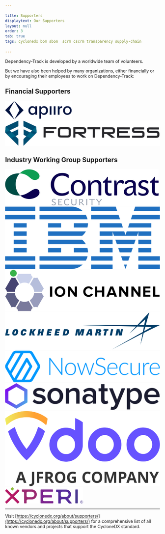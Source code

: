 ```yaml
---

title: Supporters
displaytext: Our Supporters
layout: null
order: 3
tab: true
tags: cyclonedx bom sbom  scrm cscrm transparency supply-chain

---
```



Dependency-Track is developed by a worldwide team of volunteers.

But we have also been helped by many organizations, either financially or by encouraging their employees to work on Dependency-Track:

<link rel="stylesheet" href="assets/style.css">

## Financial Supporters


<div class="logo-cards">

  <div class="logo-card-container"><div class="logo-card"><div class="logo-card-body">
    <a href="https://apiiro.com/"><img class="cdx-supporter" src="assets/images/apiiro.svg" alt="apiiro"></a>
  </div></div></div>

  <div class="logo-card-container"><div class="logo-card"><div class="logo-card-body">
    <a href="https://www.fortressinfosec.com/"><img class="cdx-supporter" src="assets/images/fortress.svg" alt="Fortress Information Security"></a>
  </div></div></div>

</div>

## Industry Working Group Supporters

<div class="logo-cards">
  <div class="logo-card-container"><div class="logo-card"><div class="logo-card-body">
    <a href="https://contrastsecurity.com/"><img class="cdx-supporter" src="assets/images/contrast-security.svg" alt="Contrast Security"></a>
  </div></div></div>

  <div class="logo-card-container"><div class="logo-card"><div class="logo-card-body">
    <a href="https://ibm.com/"><img class="cdx-supporter" src="assets/images/ibm.svg" alt="IBM"></a>
  </div></div></div>

  <div class="logo-card-container"><div class="logo-card"><div class="logo-card-body">
    <a href="https://ionchannel.io/"><img class="cdx-supporter" src="assets/images/ionchannel.svg" alt="Ion Channel"></a>
  </div></div></div>

  <div class="logo-card-container"><div class="logo-card"><div class="logo-card-body">
    <a href="https://lockheedmartin.com/"><img class="cdx-supporter" src="assets/images/lockheed-martin.svg" alt="Lockheed Martin"></a>
  </div></div></div>

  <div class="logo-card-container"><div class="logo-card"><div class="logo-card-body">
    <a href="https://nowsecure.com/"><img class="cdx-supporter" src="assets/images/nowsecure.svg" alt="Now Secure"></a>
  </div></div></div>

  <div class="logo-card-container"><div class="logo-card"><div class="logo-card-body">
    <a href="https://sonatype.com/"><img class="cdx-supporter" src="assets/images/sonatype.svg" alt="Sonatype"></a>
  </div></div></div>

  <div class="logo-card-container"><div class="logo-card"><div class="logo-card-body">
    <a href="https://vdoo.com/"><img class="cdx-supporter" src="assets/images/vdoo.svg" alt="Vdoo"></a>
  </div></div></div>

  <div class="logo-card-container"><div class="logo-card"><div class="logo-card-body">
    <a href="https://xperi.com/"><img class="cdx-supporter" src="assets/images/xperi.svg" alt="Xperi"></a>
  </div></div></div>

</div>

<hr>

Visit [https://cyclonedx.org/about/supporters/](https://cyclonedx.org/about/supporters/) for a comprehensive list
of all known vendors and projects that support the CycloneDX standard.
